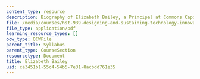```yaml
---
content_type: resource
description: Biography of Elizabeth Bailey, a Principal at Commons Capital.
file: /media/courses/hst-939-designing-and-sustaining-technology-innovation-for-global-health-practice-spring-2008/ca3451b155c454b57e318acbdd761e35_elizabeth_bio.pdf
file_type: application/pdf
learning_resource_types: []
ocw_type: OCWFile
parent_title: Syllabus
parent_type: CourseSection
resourcetype: Document
title: Elizabeth Bailey
uid: ca3451b1-55c4-54b5-7e31-8acbdd761e35
---
```

